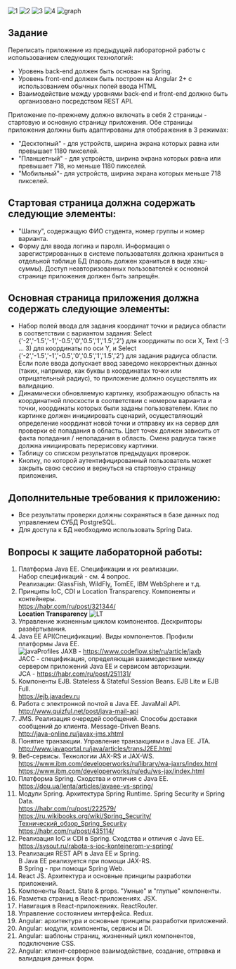![1](1.png)
![2](2.png)
![3](3.png)
![4](4.png)
![graph](graph.png)
## Задание
Переписать приложение из предыдущей лабораторной работы с использованием следующих технологий:
 
- Уровень back-end должен быть основан на Spring.
- Уровень front-end должен быть построен на Angular 2+ с использованием обычных полей ввода HTML
- Взаимодействие между уровнями back-end и front-end должно быть организовано посредством REST API.

Приложение по-прежнему должно включать в себя 2 страницы - стартовую и основную страницу приложения. Обе страницы приложения должны быть адаптированы для отображения в 3 режимах:
 
- "Десктопный" - для устройств, ширина экрана которых равна или превышает 1180 пикселей.
- "Планшетный" - для устройств, ширина экрана которых равна или превышает 718, но меньше 1180 пикселей.
- "Мобильный"- для устройств, ширина экрана которых меньше 718 пикселей.

## Стартовая страница должна содержать следующие элементы:
- "Шапку", содержащую ФИО студента, номер группы и номер варианта.
- Форму для ввода логина и пароля. Информация о зарегистрированных в системе пользователях должна храниться в отдельной таблице БД (пароль должен храниться в виде хэш-суммы). Доступ неавторизованных пользователей к основной странице приложения должен быть запрещён.

## Основная страница приложения должна содержать следующие элементы:
- Набор полей ввода для задания координат точки и радиуса области в соответствии с вариантом задания: Select {'-2','-1.5','-1','-0.5','0','0.5','1','1.5','2'} для координаты по оси X, Text (-3 ... 3) для координаты по оси Y, и Select {'-2','-1.5','-1','-0.5','0','0.5','1','1.5','2'} для задания радиуса области. Если поле ввода допускает ввод заведомо некорректных данных (таких, например, как буквы в координатах точки или отрицательный радиус), то приложение должно осуществлять их валидацию.
- Динамически обновляемую картинку, изображающую область на координатной плоскости в соответствии с номером варианта и точки, координаты которых были заданы пользователем. Клик по картинке должен инициировать сценарий, осуществляющий определение координат новой точки и отправку их на сервер для проверки её попадания в область. Цвет точек должен зависить от факта попадания / непопадания в область. Смена радиуса также должна инициировать перерисовку картинки.
- Таблицу со списком результатов предыдущих проверок.
- Кнопку, по которой аутентифицированный пользователь может закрыть свою сессию и вернуться на стартовую страницу приложения.

## Дополнительные требования к приложению:
- Все результаты проверки должны сохраняться в базе данных под управлением СУБД PostgreSQL.
- Для доступа к БД необходимо использовать Spring Data.

## Вопросы к защите лабораторной работы:
1. Платформа Java EE. Спецификации и их реализации.  
Набор спецификаций - см. 4 вопрос.  
Реализации: GlassFish, WildFly, TomEE, IBM WebSphere и т.д.
1. Принципы IoC, CDI и Location Transparency. Компоненты и контейнеры.  
https://habr.com/ru/post/321344/  
**Location Transparency**
![LT](LT.png)
1. Управление жизненным циклом компонентов. Дескрипторы развёртывания.
1. Java EE API(Спецификации). Виды компонентов. Профили платформы Java EE.  
![javaProfiles](javaProfiles.png)
JAXB - https://www.codeflow.site/ru/article/jaxb  
JACC - спецификация, определяющая взаимодествие между сервером приложений Java EE и сервисом авторизации.  
JCA - https://habr.com/ru/post/251131/
1. Компоненты EJB. Stateless & Stateful Session Beans. EJB Lite и EJB Full.  
https://ejb.javadev.ru
1. Работа с электронной почтой в Java EE. JavaMail API.  
http://www.quizful.net/post/java-mail-api
1. JMS. Реализация очередей сообщений. Способы доставки сообщений до клиента. Message-Driven Beans.  
http://java-online.ru/javax-jms.xhtml
1. Понятие транзакции. Управление транзакциями в Java EE. JTA.  
http://www.javaportal.ru/java/articles/transJ2EE.html  
1. Веб-сервисы. Технологии JAX-RS и JAX-WS.  
https://www.ibm.com/developerworks/ru/library/wa-jaxrs/index.html  
https://www.ibm.com/developerworks/ru/edu/ws-jax/index.html
1. Платформа Spring. Сходства и отличия с Java EE.  
https://dou.ua/lenta/articles/javaee-vs-spring/
1. Модули Spring. Архитектура Spring Runtime. Spring Security и Spring Data.  
https://habr.com/ru/post/222579/
https://ru.wikibooks.org/wiki/Spring_Security/Технический_обзор_Spring_Security  
https://habr.com/ru/post/435114/
1. Реализация IoC и CDI в Spring. Сходства и отличия с Java EE.  
https://sysout.ru/rabota-s-ioc-kontejnerom-v-spring/
1. Реализация REST API в Java EE и Spring.  
В Java EE реализуется при помощи JAX-RS.  
В Spring - при помощи Spring Web.
1. React JS. Архитектура и основные принципы разработки приложений.
1. Компоненты React. State & props. "Умные" и "глупые" компоненты.
1. Разметка страниц в React-приложениях. JSX.
1. Навигация в React-приложениях. ReactRouter.
1. Управление состоянием интерфейса. Redux.
1. Angular: архитектура и основные принципы разработки приложений.
1. Angular: модули, компоненты, сервисы и DI.
1. Angular: шаблоны страниц, жизненный цикл компонентов, подключение CSS.
1. Angular: клиент-серверное взаимодействие, создание, отправка и валидация данных форм.
